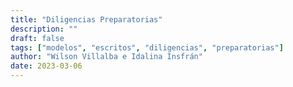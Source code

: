 ```yaml
---
title: "Diligencias Preparatorias"
description: ""
draft: false
tags: ["modelos", "escritos", "diligencias", "preparatorias"]
author: "Wilson Villalba e Idalina Insfrán"
date: 2023-03-06
---
```




[]("https://docs.google.com/viewer?url=https://bafybeihsyvzmwva7ys3suuzgwo3wmdnfjjmdrdxzgpovi4ai5lnrg3jlrm.ipfs.nftstorage.link/")

